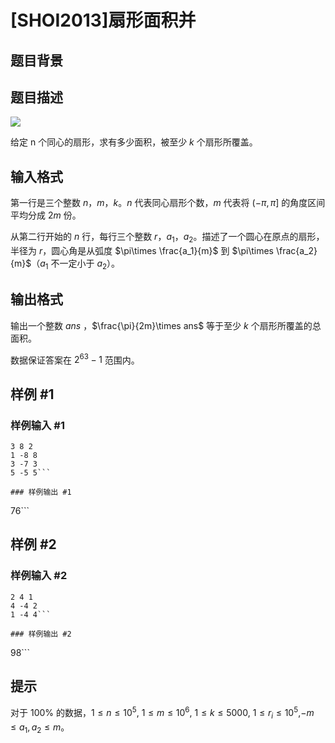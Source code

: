 # [SHOI2013]扇形面积并

## 题目背景



## 题目描述

 ![](https://cdn.luogu.com.cn/upload/pic/11825.png) 

给定 n 个同心的扇形，求有多少面积，被至少 $k$ 个扇形所覆盖。


## 输入格式

第一行是三个整数 $n$，$m$，$k$。$n$ 代表同心扇形个数，$m$ 代表将 $(−\pi ,\pi]$ 的角度区间平均分成 $2m$ 份。

从第二行开始的 $n$ 行，每行三个整数 $r，a_1，a_2$。描述了一个圆心在原点的扇形，半径为 $r$，圆心角是从弧度 $\pi\times \frac{a_1}{m}$ 到 $\pi\times \frac{a_2}{m}$（$a_1$ 不一定小于 $a_2$）。


## 输出格式

输出一个整数 $ans$ ，$\frac{\pi}{2m}\times ans$ 等于至少 $k$ 个扇形所覆盖的总面积。

数据保证答案在 $2^{63} - 1$ 范围内。


## 样例 #1

### 样例输入 #1
```
3 8 2
1 -8 8
3 -7 3
5 -5 5```

### 样例输出 #1

```
76```

## 样例 #2

### 样例输入 #2
```
2 4 1
4 -4 2
1 -4 4```

### 样例输出 #2

```
98```

## 提示

对于 $100\%$ 的数据，$1\leq n\leq 10^5$, $1\leq m\leq 10^6$, $1\leq k\leq 5000$, $1\leq r_i\leq 10^5$,$-m\leq a_1,a_2\leq m$。

